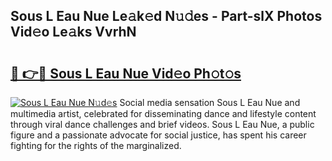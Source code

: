 ## Sous L Eau Nue Le𝚊k𝚎d N𝚞𝚍es - Part-slX Photos Vid𝚎o Le𝚊ks VvrhN

# <h2><a href="http://fbaif6t.evod.top/?m=Sous+L+Eau+Nue">🔗 👉🔴 Sous L Eau Nue Vid𝚎o Ph𝚘t𝚘s</a></h2>

[![Sous L Eau Nue N𝚞d𝚎s](https://i.imgur.com/8V9OHl7.gif)](http://fbaif6t.evod.top/?m=Sous+L+Eau+Nue)
Social media sensation Sous L Eau Nue and multimedia artist, celebrated for disseminating dance and lifestyle content through viral dance challenges and brief videos. Sous L Eau Nue, a public figure and a passionate advocate for social justice, has spent his career fighting for the rights of the marginalized. 
